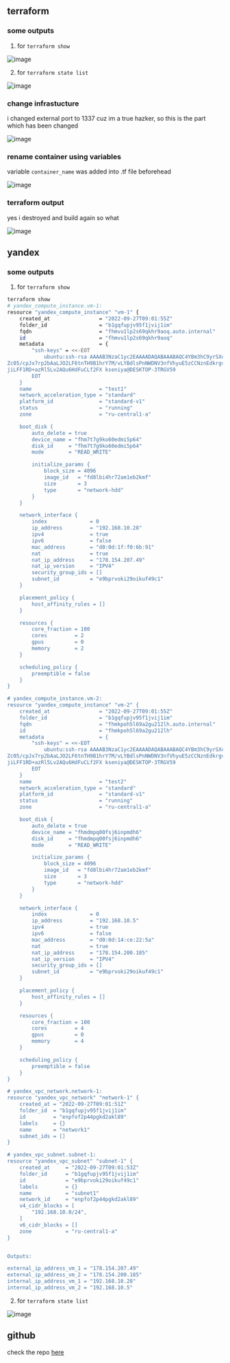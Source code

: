 ## terraform

### some outputs
1. for `terraform show`

![image](https://user-images.githubusercontent.com/63815121/192403397-1ec662b8-2130-4dd3-8ff0-7bc069ace92a.png)

2. for `terraform state list`

![image](https://user-images.githubusercontent.com/63815121/192400216-5aa94b86-e834-4d67-88db-50f18809e62b.png)


### change infrastucture
i changed external port to 1337 cuz im a true hazker, so this is the part which has been changed

![image](https://user-images.githubusercontent.com/63815121/192401109-2ec0fe60-b82e-4d28-8038-801dc8c55d5f.png)

### rename container using variables
variable `container_name` was added into .tf file beforehead

![image](https://user-images.githubusercontent.com/63815121/192401598-8945dfa7-142a-414c-a9e0-f0f01851c735.png)


### terraform output
yes i destroyed and build again so what

![image](https://user-images.githubusercontent.com/63815121/192402402-6d75d784-dd9d-4c77-8116-1b2b0fed9fb4.png)


## yandex
### some outputs
1. for `terraform show`

```bash
terraform show
# yandex_compute_instance.vm-1:
resource "yandex_compute_instance" "vm-1" {
    created_at                = "2022-09-27T09:01:55Z"
    folder_id                 = "b1gqfupjv95f1jvij1im"
    fqdn                      = "fhmvu1lp2s69qkhr9aoq.auto.internal"
    id                        = "fhmvu1lp2s69qkhr9aoq"
    metadata                  = {
        "ssh-keys" = <<-EOT
            ubuntu:ssh-rsa AAAAB3NzaC1yc2EAAAADAQABAAABAQC4YBm3hC9yrSXc5uiUgYVhnjJdlHu7FJ6ijf+HtCbboQtuPu+KIAjepkF5RZtu+i6fCn7aZXAndF8ZToFQqXgazpv0yZ2zLtMj8P3pSlvv+2YOBc3HNpVZN5xf+JoH+
Zc05/cpJx7rp2bAaLJO2LF6tnTH9B1hrY7M/vLYBdlsPnNWDNV3nfVhyuE5zCCNznEdkrgv8ml9MZXjnxAb/Nw+4gRlGV10fWA9tqgvOlF1AAKGT36xz4b6jkS9PcuWLLl0l3WlpJhMD2TpJWstuqiBLMUZu07kCURG5wMRIO3L1OPeiPGdKrdfr
jiLFF1RD+azRl5Lv2AQu6HdFuCLf2FX kseniya@DESKTOP-3TRGV59
        EOT
    }
    name                      = "test1"
    network_acceleration_type = "standard"
    platform_id               = "standard-v1"
    status                    = "running"
    zone                      = "ru-central1-a"

    boot_disk {
        auto_delete = true
        device_name = "fhm7t7g9ko60edmi5p64"
        disk_id     = "fhm7t7g9ko60edmi5p64"
        mode        = "READ_WRITE"

        initialize_params {
            block_size = 4096
            image_id   = "fd8lbi4hr72am1eb2kmf"
            size       = 3
            type       = "network-hdd"
        }
    }

    network_interface {
        index              = 0
        ip_address         = "192.168.10.28"
        ipv4               = true
        ipv6               = false
        mac_address        = "d0:0d:1f:f0:6b:91"
        nat                = true
        nat_ip_address     = "178.154.207.49"
        nat_ip_version     = "IPV4"
        security_group_ids = []
        subnet_id          = "e9bprvoki29oikuf49c1"
    }

    placement_policy {
        host_affinity_rules = []
    }

    resources {
        core_fraction = 100
        cores         = 2
        gpus          = 0
        memory        = 2
    }

    scheduling_policy {
        preemptible = false
    }
}

# yandex_compute_instance.vm-2:
resource "yandex_compute_instance" "vm-2" {
    created_at                = "2022-09-27T09:01:55Z"
    folder_id                 = "b1gqfupjv95f1jvij1im"
    fqdn                      = "fhmkpoh5l69a2gu212lh.auto.internal"
    id                        = "fhmkpoh5l69a2gu212lh"
    metadata                  = {
        "ssh-keys" = <<-EOT
            ubuntu:ssh-rsa AAAAB3NzaC1yc2EAAAADAQABAAABAQC4YBm3hC9yrSXc5uiUgYVhnjJdlHu7FJ6ijf+HtCbboQtuPu+KIAjepkF5RZtu+i6fCn7aZXAndF8ZToFQqXgazpv0yZ2zLtMj8P3pSlvv+2YOBc3HNpVZN5xf+JoH+
Zc05/cpJx7rp2bAaLJO2LF6tnTH9B1hrY7M/vLYBdlsPnNWDNV3nfVhyuE5zCCNznEdkrgv8ml9MZXjnxAb/Nw+4gRlGV10fWA9tqgvOlF1AAKGT36xz4b6jkS9PcuWLLl0l3WlpJhMD2TpJWstuqiBLMUZu07kCURG5wMRIO3L1OPeiPGdKrdfr
jiLFF1RD+azRl5Lv2AQu6HdFuCLf2FX kseniya@DESKTOP-3TRGV59
        EOT
    }
    name                      = "test2"
    network_acceleration_type = "standard"
    platform_id               = "standard-v1"
    status                    = "running"
    zone                      = "ru-central1-a"

    boot_disk {
        auto_delete = true
        device_name = "fhmdmpq00fsj6inpmdh6"
        disk_id     = "fhmdmpq00fsj6inpmdh6"
        mode        = "READ_WRITE"

        initialize_params {
            block_size = 4096
            image_id   = "fd8lbi4hr72am1eb2kmf"
            size       = 3
            type       = "network-hdd"
        }
    }

    network_interface {
        index              = 0
        ip_address         = "192.168.10.5"
        ipv4               = true
        ipv6               = false
        mac_address        = "d0:0d:14:ce:22:5a"
        nat                = true
        nat_ip_address     = "178.154.200.185"
        nat_ip_version     = "IPV4"
        security_group_ids = []
        subnet_id          = "e9bprvoki29oikuf49c1"
    }

    placement_policy {
        host_affinity_rules = []
    }

    resources {
        core_fraction = 100
        cores         = 4
        gpus          = 0
        memory        = 4
    }

    scheduling_policy {
        preemptible = false
    }
}

# yandex_vpc_network.network-1:
resource "yandex_vpc_network" "network-1" {
    created_at = "2022-09-27T09:01:51Z"
    folder_id  = "b1gqfupjv95f1jvij1im"
    id         = "enpfof2p44pgkd2akl89"
    labels     = {}
    name       = "network1"
    subnet_ids = []
}

# yandex_vpc_subnet.subnet-1:
resource "yandex_vpc_subnet" "subnet-1" {
    created_at     = "2022-09-27T09:01:53Z"
    folder_id      = "b1gqfupjv95f1jvij1im"
    id             = "e9bprvoki29oikuf49c1"
    labels         = {}
    name           = "subnet1"
    network_id     = "enpfof2p44pgkd2akl89"
    v4_cidr_blocks = [
        "192.168.10.0/24",
    ]
    v6_cidr_blocks = []
    zone           = "ru-central1-a"
}


Outputs:

external_ip_address_vm_1 = "178.154.207.49"
external_ip_address_vm_2 = "178.154.200.185"
internal_ip_address_vm_1 = "192.168.10.28"
internal_ip_address_vm_2 = "192.168.10.5"

```


2. for `terraform state list`

![image](https://user-images.githubusercontent.com/63815121/192484645-e82377eb-ab64-4324-831c-8fd4d1b15f0c.png)



## github
check the repo [here](https://github.com/molberte/devops-generated-repo)
